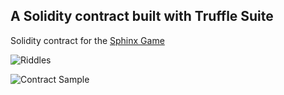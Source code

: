## A Solidity contract built with Truffle Suite

Solidity contract for the [Sphinx Game](https://github.com/gabriel-sk-williams/solidity-sphinx-contract)

![Riddles](/../media/jpg/sphinx_riddles.jpg?raw=true "Riddles")

![Contract Sample](/../media/jpg/contract_sample.jpg?raw=true "Contract Sample")

